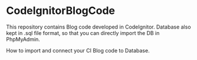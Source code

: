 # CodeIgnitorBlogCode
This repository contains Blog code developed in CodeIgnitor.
Database also kept in .sql file format, so that you can directly import the DB in PhpMyAdmin.

How to import and connect your CI Blog code to Database.
